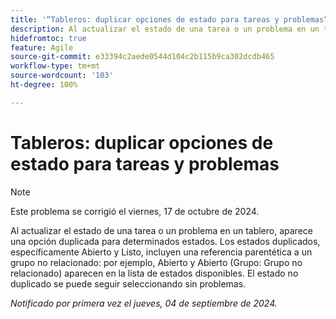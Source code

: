 ```yaml
---
title: '“Tableros: duplicar opciones de estado para tareas y problemas”'
description: Al actualizar el estado de una tarea o un problema en un tablero, aparece una opción duplicada para determinados estados.
hidefromtoc: true
feature: Agile
source-git-commit: e33394c2aede0544d104c2b115b9ca302dcdb465
workflow-type: tm+mt
source-wordcount: '103'
ht-degree: 100%

---
```


# Tableros: duplicar opciones de estado para tareas y problemas


>[!NOTE]
>
>Este problema se corrigió el viernes, 17 de octubre de 2024.


Al actualizar el estado de una tarea o un problema en un tablero, aparece una opción duplicada para determinados estados. Los estados duplicados, específicamente Abierto y Listo, incluyen una referencia parentética a un grupo no relacionado: por ejemplo, Abierto y Abierto (Grupo: Grupo no relacionado) aparecen en la lista de estados disponibles. El estado no duplicado se puede seguir seleccionando sin problemas.

_Notificado por primera vez el jueves, 04 de septiembre de 2024._
